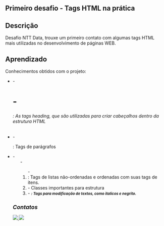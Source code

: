 <h2>Primeiro desafio - Tags HTML na prática</h2>


<h2>Descrição</h2>
<p>Desafio NTT Data, trouxe um primeiro contato com algumas tags HTML mais utilizadas no desenvolvimento de páginas WEB.</a></p>

<h2>Aprendizado</h2>
<p>Conhecimentos obtidos com o projeto:</p>
<ul>
  <li>- <h1>-<h6> : As tags heading, que são utilizadas para criar cabeçalhos dentro da estrutura HTML</li>
  <li>- <p> : Tags de parágrafos</li>
  <li>- <ul>-<ol>-<li> : Tags de listas não-ordenadas e ordenadas com suas tags de itens.</li>
  <li>- Classes importantes para estrutura</li>
  <li>- <small><i><strong> : Tags para modificação de textos, como italicos e negrito.</li>
</ul>



<h2>Contatos</h2>
<div>
    <a href="https://www.linkedin.com/in/felipe-diego-tamura/" target="_blank">
        <img src="https://img.shields.io/badge/linkedin-%230077B5.svg?style=for-the-badge&logo=linkedin&logoColor=white" target="_blank">
    </a>
    <a href = "mailto:tamurafelipe@gmail.com">
        <img src="https://img.shields.io/badge/-Gmail-%23333?style=for-the-badge&logo=gmail&logoColor=white" target="_blank">
    </a>
</div>